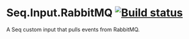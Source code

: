 # Seq.Input.RabbitMQ [![Build status](https://ci.appveyor.com/api/projects/status/lxab9qqdtqupk6y4?svg=true)](https://ci.appveyor.com/project/datalust/seq-input-rabbitmq)

A Seq custom input that pulls events from RabbitMQ.
